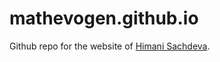 # mathevogen.github.io

Github repo for the website of [Himani Sachdeva](https://mathematik.univie.ac.at/en/about-us/staff/?api_pkey=110430&api_task=member_details&api_lang=en#).
